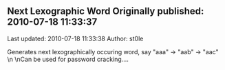 ## Next Lexographic Word Originally published: 2010-07-18 11:33:37 
Last updated: 2010-07-18 11:33:38 
Author: st0le  
 
Generates next lexographically occuring word, say "aaa" -> "aab" -> "aac"\n\nCan be used for password cracking....